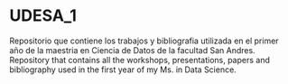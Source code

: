 # UDESA_1
Repositorio que contiene los trabajos y bibliografia utilizada en el primer año de la maestria en Ciencia de Datos de la facultad San Andres.
Repository that contains all the workshops, presentations, papers and bibliography used in the first year of my Ms. in Data Science.
